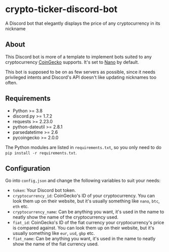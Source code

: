 # crypto-ticker-discord-bot

A Discord bot that elegantly displays the price of any cryptocurrency in its nickname

## About

This Discord bot is more of a template to implement bots suited to any cryptocurrency [CoinGecko](https://www.coingecko.com/) supports. It's set to [Nano](https://nano.org/) by default.

This bot is supposed to be on as few servers as possible, since it needs privileged intents and Discord's API doesn't like updating nicknames too often.

## Requirements

- Python >= 3.8
- discord.py >= 1.7.2
- requests >= 2.23.0
- python-dateutil >= 2.8.1
- parsedatetime >= 2.6
- pycoingecko >= 2.0.0

The Python modules are listed in ``requirements.txt``, so you only need to do ``pip install -r requirements.txt``.

## Configuration
Go into ``config,json`` and change the following variables to suit your needs:

- ``token``: Your Discord bot token.
- ``cryptocurrency_id``: CoinGecko's ID of your cryptocurrency. You can look them up on their website, but it's usually something like ``nano``, ``btc``, ``eth`` etc.
- ``cryptocurrency_name``: Can be anything you want, it's used in the name to neatly show the name of the cryptocurrency used.
- ``fiat_id``: CoinGecko's ID of the fiat currency your cryptocurrency's price is compared against. You can look them up on their website, but it's usually something like ``eur``, ``usd``, ``gbp`` etc.
- ``fiat_name``: Can be anything you want, it's used in the name to neatly show the name of the fiat currency used.
